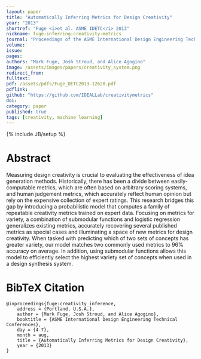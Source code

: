 ```yaml
---
layout: paper
title: "Automatically Inferring Metrics for Design Creativity"
year: "2013"
shortref: "Fuge <i>et al. ASME IDETC</i> 2013"
nickname: fuge-inferring-creativity-metrics
journal: "Proceedings of the ASME International Design Engineering Technical Conferences"
volume: 
issue: 
pages: 
authors: "Mark Fuge, Josh Stroud, and Alice Agogino"
image: /assets/images/papers/creativity_system.png
redirect_from: 
fulltext: 
pdf: /assets/pdfs/Fuge_DETC2013-12620.pdf
pdflink: 
github: "https://github.com/IDEALLab/creativitymetrics"
doi: 
category: paper
published: true
tags: [creativity, machine learning]
---
```

{% include JB/setup %}

# Abstract 

Measuring design creativity is crucial to evaluating the effectiveness of idea generation methods. Historically, there has been a divide between easily-computable metrics, which are often based on arbitrary scoring systems, and human judgement metrics, which accurately reflect human opinion but rely on the expensive collection of expert ratings. This research bridges this gap by introducing a probabilistic model that computes a family of repeatable creativity metrics trained on expert data. Focusing on metrics for variety, a combination of submodular functions and logistic regression generalizes existing metrics, accurately recovering several published metrics as special cases and illuminating a space of new metrics for design creativity. When tasked with predicting which of two sets of concepts has greater variety, our model matches two commonly used metrics to 96% accuracy on average. In addition, using submodular functions allows this model to efficiently select the highest variety set of concepts when used in a design synthesis system.


# BibTeX Citation

```
@inproceedings{fuge:creativity_inference,
    address = {Portland, U.S.A.},
    author = {Mark Fuge, Josh Stroud, and Alice Agogino},
    booktitle = {ASME International Design Engineering Technical Conferences},
    day = {4-7},
    month = aug,
    title = {Automatically Inferring Metrics for Design Creativity},
    year = {2013}
}
```